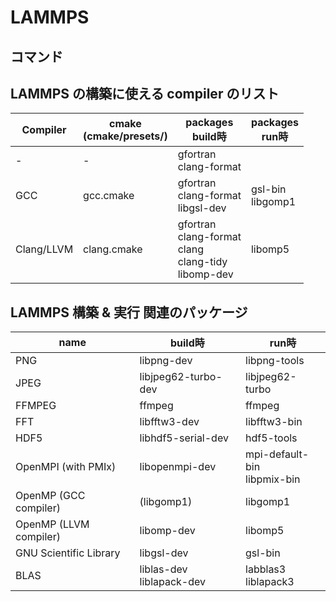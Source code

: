 # LAMMPS

## コマンド

## LAMMPS の構築に使える compiler のリスト
|Compiler|cmake<br>(cmake/presets/)|packages<br>build時|packages<br>run時|
|---|---|---|---|
|-|-|gfortran<br>clang-format||
|GCC|gcc.cmake|gfortran<br>clang-format<br>libgsl-dev|gsl-bin<br>libgomp1|
|Clang/LLVM|clang.cmake|gfortran<br>clang-format<br>clang<br>clang-tidy<br>libomp-dev|libomp5|
## LAMMPS 構築 & 実行 関連のパッケージ
|name|build時|run時|
|---|---|---|
|PNG|libpng-dev|libpng-tools|
|JPEG|libjpeg62-turbo-dev|libjpeg62-turbo|
|FFMPEG|ffmpeg|ffmpeg|
|FFT|libfftw3-dev|libfftw3-bin|
|HDF5|libhdf5-serial-dev|hdf5-tools|
|OpenMPI (with PMIx)|libopenmpi-dev|mpi-default-bin<br>libpmix-bin|
|OpenMP (GCC compiler)|(libgomp1)|libgomp1|
|OpenMP (LLVM compiler)|libomp-dev|libomp5|
|GNU Scientific Library|libgsl-dev|gsl-bin|
|BLAS|liblas-dev<br>liblapack-dev|labblas3<br>liblapack3|

